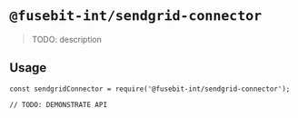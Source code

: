 # `@fusebit-int/sendgrid-connector`

> TODO: description

## Usage

```
const sendgridConnector = require('@fusebit-int/sendgrid-connector');

// TODO: DEMONSTRATE API
```
